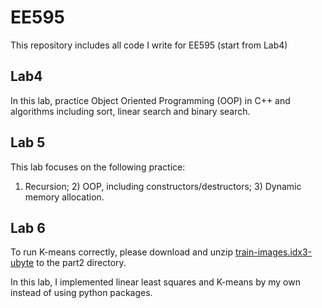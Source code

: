 # EE595
This repository includes all code I write for EE595 (start from Lab4)

## Lab4
In this lab, practice Object Oriented Programming (OOP) in C++ and algorithms including sort, linear search and binary search.

## Lab 5
This lab focuses on the following practice: 

1) Recursion; 2) OOP, including constructors/destructors; 3) Dynamic memory allocation.

## Lab 6
To run K-means correctly, please download and unzip [train-images.idx3-ubyte](http://yann.lecun.com/exdb/mnist/index.html) to the part2 directory.

In this lab, I implemented linear least squares and K-means by my own instead of using python packages.
